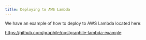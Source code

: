 ```yaml
---
title: Deploying to AWS Lambda
---
```


We have an example of how to deploy to AWS Lambda located here:

https://github.com/graphile/postgraphile-lambda-example
